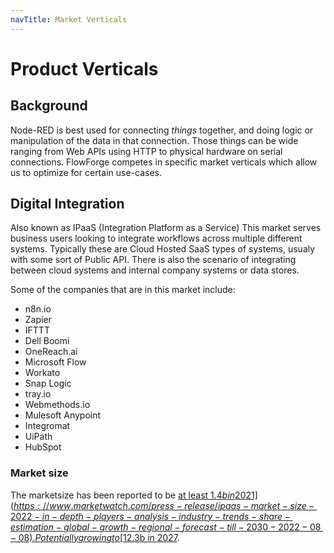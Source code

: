 ```yaml
---
navTitle: Market Verticals
---
```


# Product Verticals

## Background
Node-RED is best used for connecting _things_ together, and doing logic or manipulation of the data in that connection. Those things can be wide ranging from Web APIs using HTTP to physical hardware on serial connections.
FlowForge competes in specific market verticals which allow us to optimize for certain use-cases.


## Digital Integration 
Also known as IPaaS (Integration Platform as a Service) This market serves business users looking to integrate workflows across multiple different systems. Typically these are Cloud Hosted SaaS types of systems, usualy with some sort of Public API.
There is also the scenario of integrating between cloud systems and internal company systems or data stores.

Some of the companies that are in this market include:
- n8n.io
- Zapier
- IFTTT
- Dell Boomi
- OneReach.ai
- Microsoft Flow
- Workato
- Snap Logic
- tray.io
- Webmethods.io
- Mulesoft Anypoint
- Integromat
- UiPath
- HubSpot

### Market size

The marketsize has been reported to be [at least $1.4b in 2021](https://www.marketwatch.com/press-release/ipaas-market-size-2022-in-depth-players-analysis-industry-trends-share-estimation-global-growth-regional-forecast-till-2030-2022-08-08). Potentially growing to [$12.3b in 2027](https://www.vynzresearch.com/ict-media/global-ipaas-market).